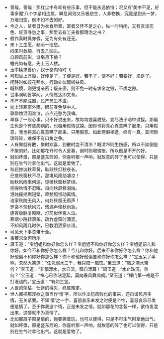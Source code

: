 - 善哉，善哉！那红尘中有却有些乐事，但不能永远依恃；况又有‘美中不足，好事多魔’八个字紧相连属，瞬息间则又乐极悲生，人非物换，究竟是到头一梦，万境归空，倒不如不去的好。
- 今之人，贫者日为衣食所累，富者又怀不足之心，纵一时稍闲，又有贪淫恋色、好货寻愁之事，那里去有工夫看那理治之书？
- 假作真时真亦假，无为有处有还无。
- 未卜三生愿，频添一段愁。</br>闷来时敛额，行去几回头。</br>自顾风前影，谁堪月下俦？</br>蟾光如有意，先上玉人楼。
- 玉中椟求善价，钗于奁内待时飞
- 可知世上万般，好便是了，了便是好。若不了，便不好；若要好，须是了。
- 闲静时如姣花照水，行动处似弱柳扶风。
- 既熟惯，则更觉亲密；既亲密，则不免一时有求全之毁，不虞之隙。
- 世事洞明皆学问，人情练达即文章。
- 不严不能成器，过严恐生不虞。
- 枕上轻寒窗外雨，眼前春色梦中人。</br>盈盈烛泪因谁泣，点点花愁为我嗔。
- 早存了一段心事，只不好说出来，故每每或喜或怒，变尽法子暗中试探。那偏生也是个有些痴病的，也每用假情试探。因你也将真心真意瞒了起来，只用假意，我也将真心真意瞒了起来，只用假意。如此两假相逢，终有一真。其间琐琐碎碎，难保不有口角之争。
- 人有聚就有散，聚时欢喜，到散时岂不清冷？既清冷则生伤感，所以不如倒是不聚的好。比如那花开时令人爱慕，谢时则增惆怅，所以倒是不开的好。
- 就如杯盘，原是盛东西的，你喜听那一声响，就故意的碎了也可以使得，只是别在生气时拿他出气。这就是爱物了。
- 秋花惨淡秋草黄，耿耿秋灯秋夜长。</br>已觉秋窗秋不尽，那堪风雨助凄凉！</br>助秋风雨来何速，惊破秋窗秋梦绿。</br>抱得秋情不忍眠，自向秋屏移泪烛。</br>泪烛摇摇燃短檠，牵愁照恨动离情。</br>谁家秋院无风入，何处秋窗无雨声！</br>罗衾不奈秋风力，残漏声催秋雨急。</br>连宵脉脉复飕飕，灯前似伴离人泣。</br>寒烟小院转萧条，疏竹虚窗时滴沥。</br>不知风雨几时休，已教泪洒窗纱湿。</br>
- 可见天下事总难十全。
- 事若求全何所乐
- 黛玉道：“宝姐姐和你好你怎么样？宝姐姐不和你好你怎么样？宝姐姐前儿和你好，如今不和你好你怎么样？今儿和你好，后来不和你好你怎么样？你和他好他偏不和你好你怎么样？你不和他好他偏要和你好你怎么样？”宝玉呆了半晌，忽然大笑道：“任凭弱水三千，我只取一瓢饮。”黛玉道：“瓢之漂水奈何？”宝玉道：“非瓢漂水，水自流，瓢自漂耳！”黛玉道：“水止珠沉，奈何？”宝玉道：“禅心已作沾泥絮，莫向春风舞鹧鸪。”黛玉道：“禅门第一戒是不打诳语的。”宝玉道：“有如三宝。
- 人世的荣枯，仕途的得失，终属难定。
- 世人都把那淫欲之事当作‘情’字，所以作出伤风败化的事来，还自谓风月多情，无关紧要。不知‘情’之一字，喜怒哀乐未发之时便是个性，喜怒哀乐已发便是情了。至于你我这个情，正是未发之情，就如那花的含苞一样，欲待发泄出来，这情就不为真情了。
- 比如那扇子原是扇的，你要撕着玩，也可以使得，只是不可生气时拿他出气。就如杯盘，原是盛东西的，你喜听那一声响，就故意的碎了也可以使得，只是别在生气时拿他出气。这就是爱物了。
